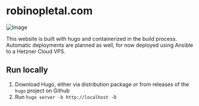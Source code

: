 # robinopletal.com

![Image](https://ci.codeberg.org/api/badges/12480/status.svg)

This website is built with hugo and containerized in the build process. Automatic deployments are planned as well, for now deployed using Ansible to a Hetzner Cloud VPS.

## Run locally

1. Download Hugo, either via distribution package or from releases of the `hugo` project on Github
2. Run `hugo server -b http://localhost -D`
